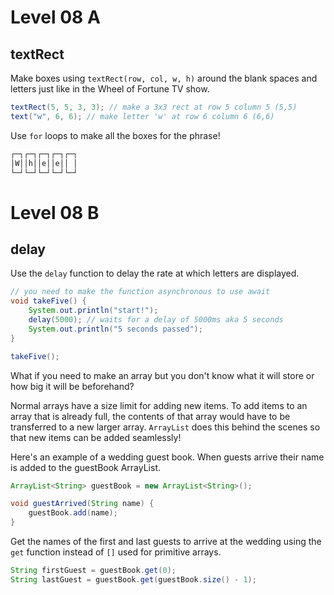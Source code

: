 # Level 08 A

## textRect

Make boxes using `textRect(row, col, w, h)` around the blank spaces and letters just like in the Wheel of Fortune TV show.

```java
textRect(5, 5, 3, 3); // make a 3x3 rect at row 5 column 5 (5,5)
text("w", 6, 6); // make letter 'w' at row 6 column 6 (6,6)
```

Use `for` loops to make all the boxes for the phrase!

```txt
┌─┐┌─┐┌─┐┌─┐┌─┐
│W││h││e││e││ │
└─┘└─┘└─┘└─┘└─┘
```

# Level 08 B

## delay

Use the `delay` function to delay the rate at which letters are displayed.

```java
// you need to make the function asynchronous to use await
void takeFive() {
	System.out.println("start!");
	delay(5000); // waits for a delay of 5000ms aka 5 seconds
	System.out.println("5 seconds passed");
}

takeFive();
```

What if you need to make an array but you don't know what it will store or how big it will be beforehand?

Normal arrays have a size limit for adding new items. To add items to an array that is already full, the contents of that array would have to be transferred to a new larger array. `ArrayList` does this behind the scenes so that new items can be added seamlessly!

Here's an example of a wedding guest book. When guests arrive their name is added to the guestBook ArrayList.

```java
ArrayList<String> guestBook = new ArrayList<String>();

void guestArrived(String name) {
	guestBook.add(name);
}
```

Get the names of the first and last guests to arrive at the wedding using the `get` function instead of `[]` used for primitive arrays.

```java
String firstGuest = guestBook.get(0);
String lastGuest = guestBook.get(guestBook.size() - 1);
```
